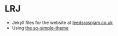 # LRJ
* Jekyll files for the website at [leedsraspjam.co.uk](https://leedsraspjam.co.uk)
* Using [the so-simple-theme](https://github.com/mmistakes/so-simple-theme)
